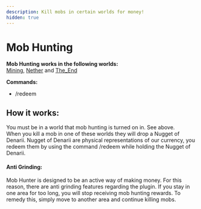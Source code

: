 ```yaml
---
description: Kill mobs in certain worlds for money!
hidden: true
---
```


# Mob Hunting

**Mob Hunting works in the following worlds:**\
[Mining](https://docs.playtheatria.com/worlds-dimensions/mining), [Nether](https://docs.playtheatria.com/worlds-dimensions/nether) and [The\_End](https://docs.playtheatria.com/worlds-dimensions/the-end)

**Commands:**

* /redeem

## How it works:

You must be in a world that mob hunting is turned on in. See above.\
When you kill a mob in one of these worlds they will drop a Nugget of Denarii. Nugget of Denarii are physical representations of our currency, you redeem them by using the command /redeem while holding the Nugget of Denarii.

#### Anti Grinding:

Mob Hunter is designed to be an active way of making money. For this reason, there are anti grinding features regarding the plugin. If you stay in one area for too long, you will stop receiving mob hunting rewards. To remedy this, simply move to another area and continue killing mobs.
